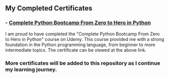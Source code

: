 ## My Completed Certificates

### - [Complete Python Bootcamp From Zero to Hero in Python](http://ude.my/UC-572adedd-3fe4-4906-b603-215fb4969800)

I am proud to have completed the "Complete Python Bootcamp From Zero to Hero in Python" course on Udemy. This course provided me with a strong foundation in the Python programming language, from beginner to more intermediate topics. The certificate can be viewed at the above link.

### More certificates will be added to this repository as I continue my learning journey.
